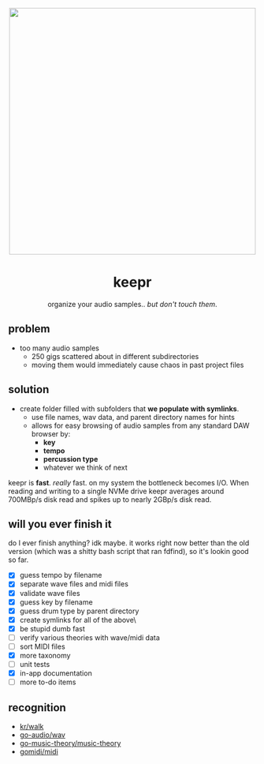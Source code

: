 
<p align="center"><a href="https://tcp.ac/i/jDG9s" target="_blank"><img width="500" src="https://tcp.ac/i/jDG9s"></a></p>
<h1 align="center">keepr</h1>
<p align="center">organize your audio samples.. <i>but don't touch them</i>.</p>


## problem

 * too many audio samples
   * 250 gigs scattered about in different subdirectories
   * moving them would immediately cause chaos in past project files

## solution

 * create folder filled with subfolders that **we populate with symlinks**.
   * use file names, wav data, and parent directory names for hints
   * allows for easy browsing of audio samples from any standard DAW browser by:
     * **key**
     * **tempo**
     * **percussion type**
     * whatever we think of next

keepr is **fast**. _really_ fast. on my system the bottleneck becomes I/O. When reading and writing to a single NVMe drive keepr averages around 700MBp/s disk read and spikes up to nearly 2GBp/s disk read.

## will you ever finish it

do I ever finish anything? idk maybe. it works right now better than the old version (which was a shitty bash script that ran fdfind), so it's lookin good so far.

 - [x] guess tempo by filename
 - [x] separate wave files and midi files
 - [x] validate wave files
 - [x] guess key by filename
 - [x] guess drum type by parent directory
 - [x] create symlinks for all of the above\
 - [x] be stupid dumb fast
 - [ ] verify various theories with wave/midi data
 - [ ] sort MIDI files
 - [x] more taxonomy
 - [ ] unit tests
 - [x] in-app documentation
 - [ ] more to-do items

## recognition

 * [kr/walk](https://github.com/kr/walk)
 * [go-audio/wav](https://github.com/go-audio/wav)
 * [go-music-theory/music-theory](https://github.com/go-music-theory/music-theory)
 * [gomidi/midi](https://github.com/gomidi/)

